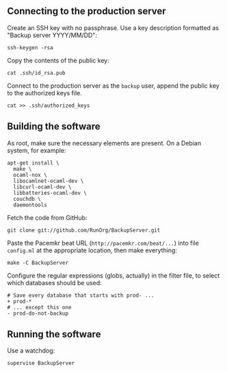## Connecting to the production server

Create an SSH key with no passphrase. Use a key description formatted as "Backup server YYYY/MM/DD": 

    ssh-keygen -rsa

Copy the contents of the public key: 

    cat .ssh/id_rsa.pub

Connect to the production server as the `backup` user, append the public key to the authorized keys file. 
 
    cat >> .ssh/authorized_keys
    
## Building the software

As root, make sure the necessary elements are present. On a Debian system, for example: 

    apt-get install \
      make \
      ocaml-nox \
      libocamlnet-ocaml-dev \
      libcurl-ocaml-dev \
      libbatteries-ocaml-dev \ 
      couchdb \
      daemontools 

Fetch the code from GitHub:

    git clone git://github.com/RunOrg/BackupServer.git

Paste the Pacemkr beat URL (`http://pacemkr.com/beat/...`) into file 
`config.ml` at the appropriate location, then make everything:

    make -C BackupServer

Configure the regular expressions (globs, actually) in the filter
file, to select which databases should be used: 

    # Save every database that starts with prod- ...
    + prod-*
    # ... except this one
    - prod-do-not-backup

## Running the software

Use a watchdog:

    supervise BackupServer
